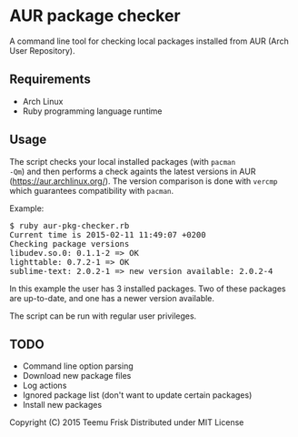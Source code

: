 # AUR package checker

A command line tool for checking local packages installed from AUR (Arch User Repository).

## Requirements

* Arch Linux
* Ruby programming language runtime

## Usage

The script checks your local installed packages (with <code>pacman -Qm</code>) and then performs a check againts the latest versions in AUR (https://aur.archlinux.org/). The version comparison is done with <code>vercmp</code> which guarantees compatibility with <code>pacman</code>.

Example:
<pre>
$ ruby aur-pkg-checker.rb
Current time is 2015-02-11 11:49:07 +0200
Checking package versions
libudev.so.0: 0.1.1-2 => OK
lighttable: 0.7.2-1 => OK
sublime-text: 2.0.2-1 => new version available: 2.0.2-4
</pre>

In this example the user has 3 installed packages. Two of these packages are up-to-date, and one has a newer version available.

The script can be run with regular user privileges.

## TODO

* Command line option parsing
* Download new package files
* Log actions
* Ignored package list (don't want to update certain packages)
* Install new packages


Copyright (C) 2015 Teemu Frisk
Distributed under MIT License
